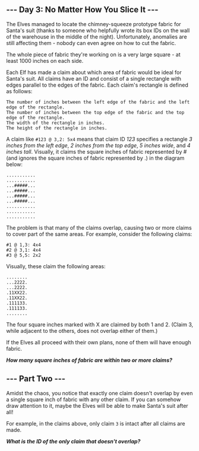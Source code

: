 ## --- Day 3: No Matter How You Slice It ---
The Elves managed to locate the chimney-squeeze prototype fabric for Santa's suit (thanks to someone who helpfully wrote its box IDs on the wall of the warehouse in the middle of the night). Unfortunately, anomalies are still affecting them - nobody can even agree on how to cut the fabric.

The whole piece of fabric they're working on is a very large square - at least 1000 inches on each side.

Each Elf has made a claim about which area of fabric would be ideal for Santa's suit. All claims have an ID and consist of a single rectangle with edges parallel to the edges of the fabric. Each claim's rectangle is defined as follows:

```
The number of inches between the left edge of the fabric and the left edge of the rectangle.
The number of inches between the top edge of the fabric and the top edge of the rectangle.
The width of the rectangle in inches.
The height of the rectangle in inches.
```

A claim like `#123 @ 3,2: 5x4` means that claim ID _123_ specifies a rectangle _3 inches from the left edge_, _2 inches from the top edge_, _5 inches wide_, and _4 inches tall_.
Visually, it claims the square inches of fabric represented by # (and ignores the square inches of fabric represented by .) in the diagram below:

```
...........
...........
...#####...
...#####...
...#####...
...#####...
...........
...........
...........
```

The problem is that many of the claims overlap, causing two or more claims to cover part of the same areas. 
For example, consider the following claims:

```
#1 @ 1,3: 4x4
#2 @ 3,1: 4x4
#3 @ 5,5: 2x2
```

Visually, these claim the following areas:

```
........
...2222.
...2222.
.11XX22.
.11XX22.
.111133.
.111133.
........
```

The four square inches marked with X are claimed by both 1 and 2. 
(Claim 3, while adjacent to the others, does not overlap either of them.)

If the Elves all proceed with their own plans, none of them will have enough fabric. 

_**How many square inches of fabric are within two or more claims?**_

## --- Part Two ---
Amidst the chaos, you notice that exactly one claim doesn't overlap by even a single square inch of fabric with any other claim. 
If you can somehow draw attention to it, maybe the Elves will be able to make Santa's suit after all!

For example, in the claims above, only claim `3` is intact after all claims are made.

_**What is the ID of the only claim that doesn't overlap?**_